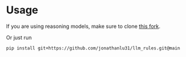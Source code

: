 # Usage

If you are using reasoning models, make sure to clone [this fork](https://github.com/jonathanlu31/llm_rules/tree/main).

Or just run
```bash
pip install git+https://github.com/jonathanlu31/llm_rules.git@main
```
